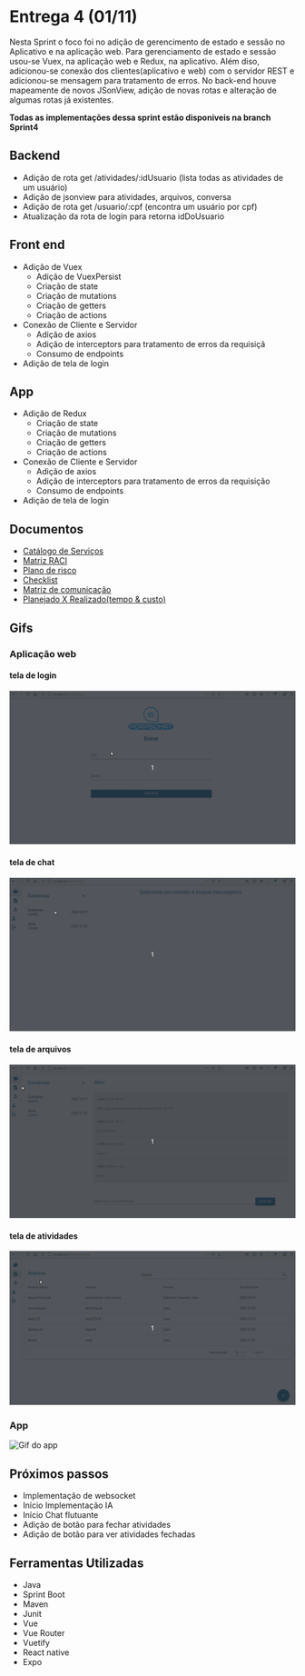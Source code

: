 # Entrega 4 (01/11)

Nesta Sprint o foco foi no adição de gerencimento de estado e sessão no Aplicativo e na aplicação web.
Para gerenciamento de estado e sessão usou-se Vuex, na aplicação web e Redux, na aplicativo.
Além diso, adicionou-se conexão dos clientes(aplicativo e web) com o servidor REST e adicionou-se mensagem para tratamento de erros.
No back-end houve mapeamente de novos JSonView, adição de novas rotas e alteração de algumas rotas já existentes.

**Todas as implementações dessa sprint estão disponiveis na branch Sprint4**

## Backend
- Adição de rota get /atividades/:idUsuario (lista todas as atividades de um usuário)
- Adição de jsonview para atividades, arquivos, conversa
- Adição de rota get /usuario/:cpf (encontra um usuário por cpf)
- Atualização da rota de login para retorna idDoUsuario

## Front end

- Adição de Vuex
    - Adição de VuexPersist
    - Criação de state
    - Criação de mutations
    - Criação de getters
    - Criação de actions
- Conexão de Cliente e Servidor
    - Adição de axios
    - Adição de interceptors para tratamento de erros da requisiçã
    - Consumo de endpoints
- Adição de tela de login

## App

- Adição de Redux
    - Criação de state
    - Criação de mutations
    - Criação de getters
    - Criação de actions
- Conexão de Cliente e Servidor
    - Adição de axios
    - Adição de interceptors para tratamento de erros da requisição
    - Consumo de endpoints
- Adição de tela de login

## Documentos

- <a href="https://docs.google.com/spreadsheets/d/16mgDgj2gxbPdqgX_0csLu4ifDJYMtauJzQvvVK3YVBc/edit?usp=sharing" target="_blank"> Catálogo de Serviços </a>
- <a href="https://drive.google.com/file/d/1zT7dB800m1suLshmIUus7sN-4wMql07t/view?usp=sharing" target="_blank"> Matriz RACI </a>
- <a href="https://drive.google.com/file/d/11PmN4R4sO1TUYm4vP38nIMbgdvGV2CEo/view?usp=sharing" target="_blank"> Plano de risco </a>
- <a href="https://drive.google.com/file/d/1-KZNpswUXxecjInfYivBJkKaWiRooEQM/view?usp=sharing" target="_blank"> Checklist </a>
- <a href="https://drive.google.com/file/d/1rw0w10HCWdkRMwbgi9ZvsCarC_JyRWBL/view?usp=sharing" target="_blank"> Matriz de comunicação </a>
- <a href="https://drive.google.com/file/d/14-lm5uqeSYihOUIuX0v5wkQlHiZiVkDw/view?usp=sharing" target="_blank"> Planejado X Realizado(tempo & custo) </a>

## Gifs
### Aplicação web
#### tela de login
<img src="login4.gif" alt="Gif da tela de login" />

#### tela de chat
<img src="chat4.gif" alt="Gif da tela de chat" />

#### tela de arquivos
<img src="arquivos4.gif" alt="Gif da tela de arquivos" />

#### tela de atividades
<img src="atividades4.gif" alt="Gif da tela de atividades" />

### App
<img src="app4.gif" alt="Gif do app" />


## Próximos passos

- Implementação de websocket
- Início Implementação IA
- Início Chat flutuante
- Adição de botão para fechar atividades
- Adição de botão para ver atividades fechadas

## Ferramentas Utilizadas

- Java
- Sprint Boot
- Maven
- Junit
- Vue
- Vue Router
- Vuetify
- React native
- Expo